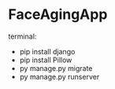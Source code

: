 # FaceAgingApp

terminal:
- pip install django
- pip install Pillow
- py manage.py migrate
- py manage.py runserver
